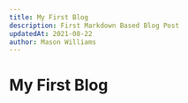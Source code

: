 ```yaml
---
title: My First Blog
description: First Markdown Based Blog Post
updatedAt: 2021-08-22
author: Mason Williams
---
```


# My First Blog